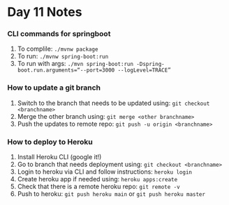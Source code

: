 # Day 11 Notes

### CLI commands for springboot
1. To complile: `./mvnw package` <br/>
2. To run: `./mvnw spring-boot:run` <br/>
3. To run with args: `./mvn spring-boot:run -Dspring-boot.run.arguments=“--port=3000 --logLevel=TRACE”` <br/>

### How to update a git branch

1. Switch to the branch that needs to be updated using: `git checkout <branchname>` <br/>
2. Merge the other branch using: `git merge <other branchname>` <br/>
3. Push the updates to remote repo: `git push -u origin <branchname>` <br/>

### How to deploy to Heroku

1. Install Heroku CLI (google it!) <br/>
2. Go to branch that needs deployment using: `git checkout <branchname>` <br/>
3. Login to heroku via CLI and follow instructions: `heroku login` <br/>
4. Create heroku app if needed using: `heroku apps:create` <br/>
5. Check that there is a remote heroku repo: `git remote -v` <br/>
6. Push to heroku: `git push heroku main` or `git push heroku master` <br/>
